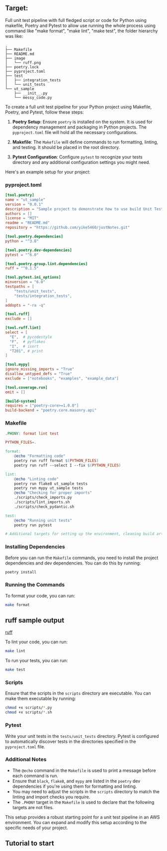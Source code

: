 ## Target:
Full unit test pipeline with full fledged script or code for Python using makefile, Poetry and Pytest to allow use running the whole process using command like "make format", "make lint", "make test", the folder hierarchy was like:

```plaintext
.
├── Makefile
├── README.md
├── image
│   └── ruff.png
├── poetry.lock
├── pyproject.toml
├── test
│   ├── integration_tests
│   └── unit_tests
└── ut_sample
    ├── __init__.py
    └── messy_code.py
```

To create a full unit test pipeline for your Python project using Makefile, Poetry, and Pytest, follow these steps:

1. **Poetry Setup**: Ensure `poetry` is installed on the system. It is used for dependency management and packaging in Python projects. The `pyproject.toml` file will hold all the necessary configurations.

2. **Makefile**: The `Makefile` will define commands to run formatting, linting, and testing. It should be placed in the root directory.

3. **Pytest Configuration**: Configure `pytest` to recognize your tests directory and any additional configuration settings you might need.

Here's an example setup for your project:

### pyproject.toml

```toml
[tool.poetry]
name = "ut_sample"
version = "0.0.1"
description = "Sample project to demonstrate how to use build Unit Test pipeline"
authors = []
license = "MIT"
readme = "README.md"
repository = "https://github.com/yike5460/justNotes.git"

[tool.poetry.dependencies]
python = "^3.8"

[tool.poetry.dev-dependencies]
pytest = "^6.0"

[tool.poetry.group.lint.dependencies]
ruff = "^0.1.5"

[tool.pytest.ini_options]
minversion = "6.0"
testpaths = [
    "tests/unit_tests",
    "tests/integration_tests",
]
addopts = "-ra -q"

[tool.ruff]
exclude = []

[tool.ruff.lint]
select = [
  "E",  # pycodestyle
  "F",  # pyflakes
  "I",  # isort
  "T201", # print
]

[tool.mypy]
ignore_missing_imports = "True"
disallow_untyped_defs = "True"
exclude = ["notebooks", "examples", "example_data"]

[tool.coverage.run]
omit = []

[build-system]
requires = ["poetry-core>=1.0.0"]
build-backend = "poetry.core.masonry.api"
```

### Makefile

```makefile
.PHONY: format lint test

PYTHON_FILES=.

format:
	@echo "Formatting code"
	poetry run ruff format $(PYTHON_FILES)
	poetry run ruff --select I --fix $(PYTHON_FILES)

lint:
	@echo "Linting code"
	poetry run flake8 ut_sample tests
	poetry run mypy ut_sample tests
	@echo "Checking for proper imports"
	./scripts/check_imports.py
	./scripts/lint_imports.sh
	./scripts/check_pydantic.sh

test:
	@echo "Running unit tests"
	poetry run pytest

# Additional targets for setting up the environment, cleaning build artifacts, etc.
```

### Installing Dependencies

Before you can run the `Makefile` commands, you need to install the project dependencies and dev dependencies. You can do this by running:

```bash
poetry install
```

### Running the Commands

To format your code, you can run:

```bash
make format
```

## ruff sample output

[ruff](../examples/ut_pipeline/image/ruff.png)

To lint your code, you can run:

```bash
make lint
```

To run your tests, you can run:

```bash
make test
```

### Scripts

Ensure that the scripts in the `scripts` directory are executable. You can make them executable by running:

```bash
chmod +x scripts/*.py
chmod +x scripts/*.sh
```

### Pytest

Write your unit tests in the `tests/unit_tests` directory. Pytest is configured to automatically discover tests in the directories specified in the `pyproject.toml` file.

### Additional Notes

- The `@echo` command in the `Makefile` is used to print a message before each command is run.
- Ensure that `black`, `flake8`, and `mypy` are listed in the `poetry` dev dependencies if you're using them for formatting and linting.
- You may need to adjust the scripts in the `scripts` directory to match the linting and import checks you require.
- The `.PHONY` target in the `Makefile` is used to declare that the following targets are not files.

This setup provides a robust starting point for a unit test pipeline in an AWS environment. You can expand and modify this setup according to the specific needs of your project.

## Tutorial to start 

